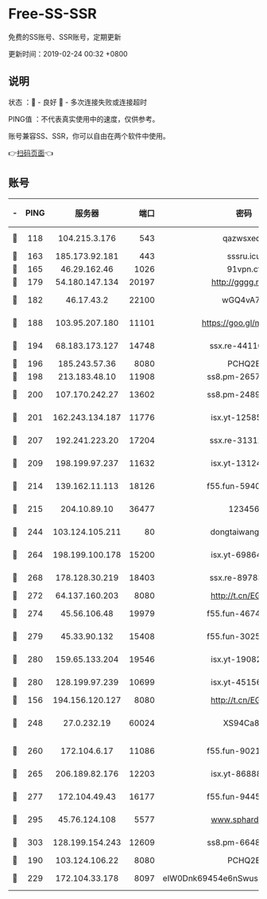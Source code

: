 # Free-SS-SSR

免费的SS账号、SSR账号，定期更新

更新时间：2019-02-24 00:32 +0800

## 说明

状态     ：🙂 - 良好 🙁 - 多次连接失败或连接超时

PING值   ：不代表真实使用中的速度，仅供参考。

账号兼容SS、SSR，你可以自由在两个软件中使用。

👉[扫码页面](https://liesauer.github.io/free-ss-ssr.github.io/)👈

## 账号

|-|PING|服务器|端口|密码|加密方式|区域|
|:----:|:----:|:-----:|-----:|:----:|:----:|:----:|
|🙂|118|104.215.3.176|543|qazwsxedc|aes-256-gcm|JP|
|🙂|163|185.173.92.181|443|sssru.icu|rc4-md5|RU|
|🙂|165|46.29.162.46|1026|91vpn.cf|rc4-md5|RU|
|🙂|179|54.180.147.134|20197|http://gggg.rocks|chacha20|KR|
|🙂|182|46.17.43.2|22100|wGQ4vA7D|aes-256-gcm|RU|
|🙂|188|103.95.207.180|11101|https://goo.gl/m1zu1p|chacha20-ietf|CN|
|🙂|194|68.183.173.127|14748|ssx.re-44110237|aes-256-cfb|US|
|🙂|196|185.243.57.36|8080|PCHQ2E|rc4-md5|US|
|🙂|198|213.183.48.10|11908|ss8.pm-26579445|rc4-md5|RU|
|🙂|200|107.170.242.27|13602|ss8.pm-24894084|aes-256-cfb|US|
|🙂|201|162.243.134.187|11776|isx.yt-12585814|aes-256-cfb|US|
|🙂|207|192.241.223.20|17204|ssx.re-31312379|aes-256-cfb|US|
|🙂|209|198.199.97.237|11632|isx.yt-13124649|aes-256-cfb|US|
|🙂|214|139.162.11.113|18126|f55.fun-59408328|aes-256-cfb|SG|
|🙂|215|204.10.89.10|36477|123456|aes-256-cfb|US|
|🙂|244|103.124.105.211|80|dongtaiwang.com|aes-256-cfb|US|
|🙂|264|198.199.100.178|15200|isx.yt-69864380|aes-256-cfb|US|
|🙂|268|178.128.30.219|18403|ssx.re-89783245|aes-256-cfb|SG|
|🙂|272|64.137.160.203|8080|http://t.cn/EGJIyrl|rc4-md5|CA|
|🙂|274|45.56.106.48|19979|f55.fun-46740647|aes-256-cfb|US|
|🙂|279|45.33.90.132|15408|f55.fun-30254973|aes-256-cfb|US|
|🙂|280|159.65.133.204|19546|isx.yt-19082331|aes-256-cfb|SG|
|🙂|280|128.199.97.239|10699|isx.yt-45156697|aes-256-cfb|SG|
|🙂|156|194.156.120.127|8080|http://t.cn/EGJIyrl|rc4-md5|RU|
|🙂|248|27.0.232.19|60024|XS94Ca8K|xchacha20-ietf-poly1305|HK|
|🙂|260|172.104.6.17|11086|f55.fun-90218107|aes-256-cfb|US|
|🙂|265|206.189.82.176|12203|isx.yt-86888491|aes-256-cfb|SG|
|🙂|277|172.104.49.43|16177|f55.fun-94458242|aes-256-cfb|SG|
|🙂|295|45.76.124.108|5577|www.sphard.com|aes-256-cfb|AU|
|🙂|303|128.199.154.243|12609|ss8.pm-66482208|aes-256-cfb|SG|
|🙁|190|103.124.106.22|8080|PCHQ2E|rc4-md5|US|
|🙁|229|172.104.33.178|8097|eIW0Dnk69454e6nSwuspv9DmS201tQ0D|aes-256-cfb|SG|
